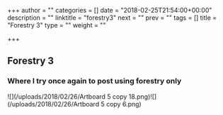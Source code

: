 +++
author = ""
categories = []
date = "2018-02-25T21:54:00+00:00"
description = ""
linktitle = "forestry3"
next = ""
prev = ""
tags = []
title = "Forestry 3"
type = ""
weight = ""

+++
## Forestry 3

### Where I try once again to post using forestry only

![](/uploads/2018/02/26/Artboard 5 copy 18.png)![](/uploads/2018/02/26/Artboard 5 copy 6.png)